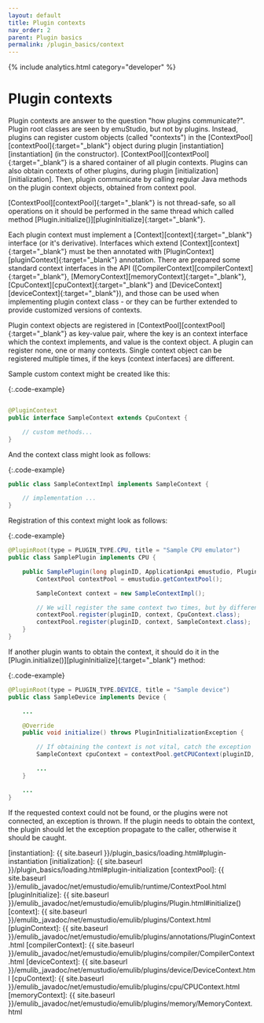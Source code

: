 ```yaml
---
layout: default
title: Plugin contexts
nav_order: 2
parent: Plugin basics
permalink: /plugin_basics/context
---
```


{% include analytics.html category="developer" %}

# Plugin contexts

Plugin contexts are answer to the question "how plugins communicate?". Plugin root classes are seen by emuStudio,
but not by plugins. Instead, plugins can register custom objects (called "contexts") in
the [ContextPool][contextPool]{:target="_blank"} object during plugin [instantiation][instantiation]
(in the constructor). [ContextPool][contextPool]{:target="_blank"} is a shared container of all plugin contexts.
Plugins can also obtain contexts of other plugins, during plugin [initialization][initialization]. Then, plugin
communicate by calling regular Java methods on the plugin context objects, obtained from context pool.

[ContextPool][contextPool]{:target="_blank"} is not thread-safe, so all operations on it should be performed in the same
thread which called method [Plugin.initialize()][pluginInitialize]{:target="_blank"}.

Each plugin context must implement a [Context][context]{:target="_blank"} interface (or it's derivative). Interfaces
which extend [Context][context]{:target="_blank"} must be then annotated with 
[PluginContext][pluginContext]{:target="_blank"} annotation.
There are prepared some standard context interfaces in the API
([CompilerContext][compilerContext]{:target="_blank"}, [MemoryContext][memoryContext]{:target="_blank"}, [CpuContext][cpuContext]{:target="_blank"}
and [DeviceContext][deviceContext]{:target="_blank"}), and those can be used when implementing plugin context class - or
they can be further extended to provide customized versions of contexts.

Plugin context objects are registered in [ContextPool][contextPool]{:target="_blank"} as key-value pair, where the key
is an context interface which the context implements, and value is the context object. A plugin can register none, one
or many contexts. Single context object can be registered multiple times, if the keys (context interfaces) are
different.

Sample custom context might be created like this:

{:.code-example}
```java

@PluginContext
public interface SampleContext extends CpuContext {

    // custom methods...
}
```

And the context class might look as follows:

{:.code-example}
```java
public class SampleContextImpl implements SampleContext {

    // implementation ...
}
``` 

Registration of this context might look as follows:

{:.code-example}
```java
@PluginRoot(type = PLUGIN_TYPE.CPU, title = "Sample CPU emulator")
public class SamplePlugin implements CPU {

    public SamplePlugin(long pluginID, ApplicationApi emustudio, PluginSettings settings) {
        ContextPool contextPool = emustudio.getContextPool();

        SampleContext context = new SampleContextImpl();

        // We will register the same context two times, but by different context interfaces
        contextPool.register(pluginID, context, CpuContext.class); 
        contextPool.register(pluginID, context, SampleContext.class);
    }
}
```

If another plugin wants to obtain the context, it should do it in the 
[Plugin.initialize()][pluginInitialize]{:target="_blank"} method:

{:.code-example}
```java
@PluginRoot(type = PLUGIN_TYPE.DEVICE, title = "Sample device")
public class SampleDevice implements Device {

    ...

    @Override
    public void initialize() throws PluginInitializationException {

        // If obtaining the context is not vital, catch the exception
        SampleContext cpuContext = contextPool.getCPUContext(pluginID, SampleContext.class);

        ...
    }

    ...
}
```

If the requested context could not be found, or the plugins were not connected, an exception is thrown.
If the plugin needs to obtain the context, the plugin should let the exception propagate to the caller,
otherwise it should be caught.

[instantiation]: {{ site.baseurl }}/plugin_basics/loading.html#plugin-instantiation
[initialization]: {{ site.baseurl }}/plugin_basics/loading.html#plugin-initialization
[contextPool]: {{ site.baseurl }}/emulib_javadoc/net/emustudio/emulib/runtime/ContextPool.html
[pluginInitialize]: {{ site.baseurl }}/emulib_javadoc/net/emustudio/emulib/plugins/Plugin.html#initialize()
[context]: {{ site.baseurl }}/emulib_javadoc/net/emustudio/emulib/plugins/Context.html
[pluginContext]: {{ site.baseurl }}/emulib_javadoc/net/emustudio/emulib/plugins/annotations/PluginContext.html
[compilerContext]: {{ site.baseurl }}/emulib_javadoc/net/emustudio/emulib/plugins/compiler/CompilerContext.html
[deviceContext]: {{ site.baseurl }}/emulib_javadoc/net/emustudio/emulib/plugins/device/DeviceContext.html
[cpuContext]: {{ site.baseurl }}/emulib_javadoc/net/emustudio/emulib/plugins/cpu/CPUContext.html
[memoryContext]: {{ site.baseurl }}/emulib_javadoc/net/emustudio/emulib/plugins/memory/MemoryContext.html

